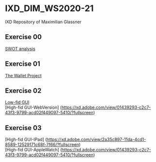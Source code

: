 # IXD_DIM_WS2020-21
IXD Repository of Maximilian Glassner

## Exercise 00 
[SWOT analysis](/swot.jpg) <br /> 

## Exercise 01
[The Wallet Project](/task01.pdf)

## Exercise 02
[Low-fid GUI](/gui.jpeg) <br />
[High-fid GUI-WebVersion] (https://xd.adobe.com/view/01439293-c2c7-43f3-9799-acd02f449097-5410/?fullscreen) <br />

## Exercise 03
[High-fid GUI-IPad] (https://xd.adobe.com/view/2a35c897-11da-4cd1-8589-12529171c68f-7f66/?fullscreen) <br />
[High-fid GUI-AppleWatch] (https://xd.adobe.com/view/01439293-c2c7-43f3-9799-acd02f449097-5410/?fullscreen) <br />
